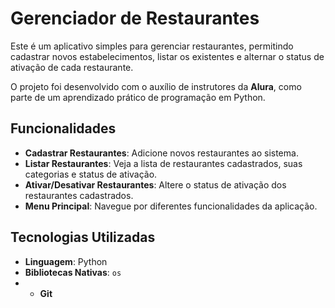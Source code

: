 # Gerenciador de Restaurantes

Este é um aplicativo simples para gerenciar restaurantes, permitindo cadastrar novos estabelecimentos, listar os existentes e alternar o status de ativação de cada restaurante.

O projeto foi desenvolvido com o auxílio de instrutores da **Alura**, como parte de um aprendizado prático de programação em Python.

## Funcionalidades

- **Cadastrar Restaurantes**: Adicione novos restaurantes ao sistema.
- **Listar Restaurantes**: Veja a lista de restaurantes cadastrados, suas categorias e status de ativação.
- **Ativar/Desativar Restaurantes**: Altere o status de ativação dos restaurantes cadastrados.
- **Menu Principal**: Navegue por diferentes funcionalidades da aplicação.

## Tecnologias Utilizadas

- **Linguagem**: Python
- **Bibliotecas Nativas**: `os`
- - **Git**
